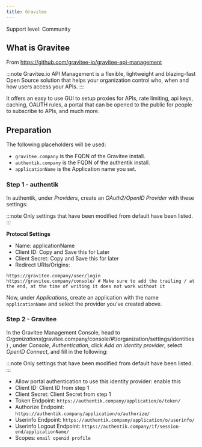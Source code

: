 ```yaml
---
title: Gravitee
---
```


<span class="badge badge--secondary">Support level: Community</span>

## What is Gravitee

From https://github.com/gravitee-io/gravitee-api-management

:::note
Gravitee.io API Management is a flexible, lightweight and blazing-fast Open Source solution that helps your organization control who, when and how users access your APIs.
:::

It offers an easy to use GUI to setup proxies for APIs, rate limiting, api keys, caching, OAUTH rules, a portal that can be opened to the public for people to subscribe to APIs, and much more.

## Preparation

The following placeholders will be used:

-   `gravitee.company` is the FQDN of the Gravitee install.
-   `authentik.company` is the FQDN of the authentik install.
-   `applicationName` is the Application name you set.

### Step 1 - authentik

In authentik, under _Providers_, create an _OAuth2/OpenID Provider_ with these settings:

:::note
Only settings that have been modified from default have been listed.
:::

**Protocol Settings**

-   Name: applicationName
-   Client ID: Copy and Save this for Later
-   Client Secret: Copy and Save this for later
-   Redirect URIs/Origins:

```
https://gravitee.company/user/login
https://gravitee.company/console/ # Make sure to add the trailing / at the end, at the time of writing it does not work without it
```

Now, under _Applications_, create an application with the name `applicationName` and select the provider you've created above.

### Step 2 - Gravitee

In the Gravitee Management Console, head to _Organizations_(gravitee.company/console/#!/organization/settings/identities) , under _Console_, _Authentication_, click _Add an identity provider_, select _OpenID Connect_, and fill in the following:

:::note
Only settings that have been modified from default have been listed.
:::

-   Allow portal authentication to use this identity provider: enable this
-   Client ID: Client ID from step 1
-   Client Secret: Client Secret from step 1
-   Token Endpoint: `https://authentik.company/application/o/token/`
-   Authorize Endpoint: `https://authentik.company/application/o/authorize/`
-   Userinfo Endpoint: `https://authentik.company/application/o/userinfo/`
-   Userinfo Logout Endpoint: `https://authentik.company/if/session-end/applicationName/`
-   Scopes: `email openid profile`
